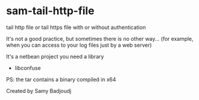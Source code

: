 sam-tail-http-file
==================

tail http file or tail https file with or without authentication

It's not a good practice, but sometimes there is no other way... (for example, when you can access to your log files just by a web server)

It's a netbean project you need a library

- libconfuse 


PS: the tar contains a binary compiled in x64 

Created by Samy Badjoudj
